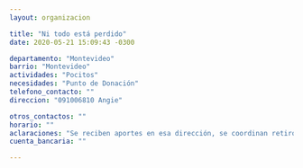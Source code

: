 ```yaml
---
layout: organizacion

title: "Ni todo está perdido"
date: 2020-05-21 15:09:43 -0300

departamento: "Montevideo"
barrio: "Montevideo"
actividades: "Pocitos"
necesidades: "Punto de Donación"
telefono_contacto: ""
direccion: "091006810 Angie"

otros_contactos: ""
horario: ""
aclaraciones: "Se reciben aportes en esa dirección, se coordinan retiros, depósitos y entregas al celular"
cuenta_bancaria: ""

---
```

